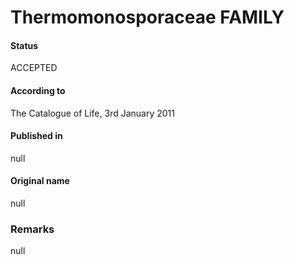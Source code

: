 # Thermomonosporaceae FAMILY

#### Status
ACCEPTED

#### According to
The Catalogue of Life, 3rd January 2011

#### Published in
null

#### Original name
null

### Remarks
null